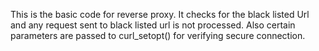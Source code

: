This is the basic code for reverse proxy. It checks for the black listed Url and any request sent to black listed url is not processed. Also certain parameters are passed to curl_setopt() for verifying secure connection. 
